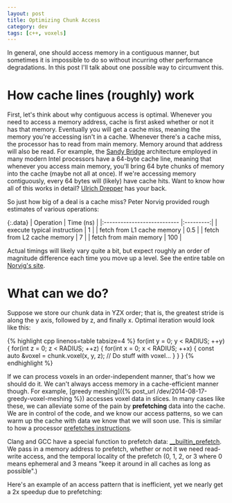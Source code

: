 ```yaml
---
layout: post
title: Optimizing Chunk Access
category: dev
tags: [c++, voxels]
---
```


In general, one should access memory in a contiguous manner, but sometimes it
is impossible to do so without incurring other performance degradations. In
this post I'll talk about one possible way to circumvent this.


# How cache lines (roughly) work

First, let's think about why contiguous access is optimal. Whenever you need to
access a memory address, cache is first asked whether or not it has that
memory. Eventually you will get a cache miss, meaning the memory you're
accessing isn't in a cache. Whenever there's a cache miss, the processor has to
read from main memory. Memory around that address will also be read. For
example, the [Sandy Bridge](//en.wikipedia.org/wiki/Sandy_Bridge) architecture
employed in many modern Intel processors have a 64-byte cache line, meaning
that whenever you access main memory, you'll bring 64 byte chunks of memory
into the cache (maybe not all at once). If we're accessing memory contiguously,
every 64 bytes will (likely) have cache hits. Want to know how all of this
works in detail? [Ulrich Drepper](http://akkadia.org/drepper/cpumemory.pdf) has
your back.

So just how big of a deal is a cache miss? Peter Norvig provided rough estimates
of various operations:

{:.data}
| Operation                   | Time (ns) |
|:--------------------------- |:---------:|
| execute typical instruction |     1     |
| fetch from L1 cache memory  |    0.5    |
| fetch from L2 cache memory  |     7     |
| fetch from main memory      |    100    |

Actual timings will likely vary quite a bit, but expect roughly an order of
magnitude difference each time you move up a level. See the entire table on
[Norvig's site](http://norvig.com/21-days.html#answers).

# What can we do?

Suppose we store our chunk data in YZX order; that is, the greatest stride is
along the y axis, followed by z, and finally x. Optimal iteration would look
like this:

{% highlight cpp linenos=table tabsize=4 %}
for(int y = 0; y < RADIUS; ++y) {
    for(int z = 0; z < RADIUS; ++z) {
        for(int x = 0; x < RADIUS; ++x) {
            const auto &voxel = chunk.voxel(x, y, z);
            // Do stuff with voxel...
        }
    }
}
{% endhighlight %}

If we can process voxels in an order-independent manner, that's how we should
do it. We can't always access memory in a cache-efficient manner though. For
example, [greedy meshing]({% post_url /dev/2014-08-17-greedy-voxel-meshing %})
accesses voxel data in slices. In many cases like these, we can alleviate some
of the pain by __prefetching__ data into the cache. We are in control of the
code, and we know our access patterns, so we can warm up the cache with data
we know that we will soon use. This is similar to how a processor
[prefetches instructions](//en.wikipedia.org/wiki/Instruction_prefetch).

Clang and GCC have a special function to prefetch data:
[__builtin_prefetch](//gcc.gnu.org/onlinedocs/gcc-3.3.6/gcc/Other-Builtins.html).
We pass in a memory address to prefetch, whether or not it we need read-write
access, and the temporal locality of the prefetch (0, 1, 2, or 3 where 0 means
ephemeral and 3 means "keep it around in all caches as long as possible".)

Here's an example of an access pattern that is inefficient, yet we nearly get a
2x speedup due to prefetching:

<script src="https://gist.github.com/thegedge/55dab0bfa87296926dc0.js"></script>

